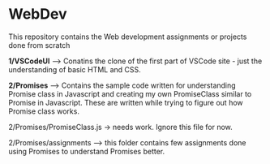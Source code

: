 # WebDev
This repository contains the Web development assignments or projects done from scratch


**1/VSCodeUI** --> Conatins the clone of the first part of VSCode site - just the understanding of basic HTML and CSS.

**2/Promises** --> Contains the sample code written for understanding Promise class in Javascript and creating my own PromiseClass similar to Promise in Javascript. These are written while trying to figure out how Promise class works.

2/Promises/PromiseClass.js -> needs work. Ignore this file for now.

2/Promises/assignments --> this folder contains few assignments done using Promises to understand Promises better. 
